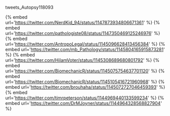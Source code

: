 tweets_Autopsy118093

{% embed url='https://twitter.com/NerdKid_94/status/1147873934806671361' %}
{% embed url='https://twitter.com/pathologiste08/status/1147350469125246976' %}
{% embed url='https://twitter.com/AntropoLegal/status/1145096628413456384' %}
{% embed url='https://twitter.com/mb_Pathology/status/1145804165915873281' %}
{% embed url='https://twitter.com/HiIamVoter/status/1145308689680801792' %}
{% embed url='https://twitter.com/BiomechanicR/status/1145075754637701120' %}
{% embed url='https://twitter.com/BiomechanicR/status/1145105416721960968' %}
{% embed url='https://twitter.com/brouhaha/status/1145072727046459393' %}
{% embed url='https://twitter.com/timrpeterson/status/1144969440133599234' %}
{% embed url='https://twitter.com/DrMJoyner/status/1144964328568827904' %}
